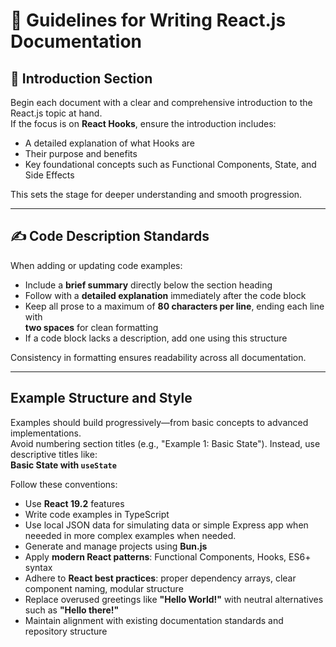 # 📝 Guidelines for Writing React.js Documentation

## 📘 Introduction Section

Begin each document with a clear and comprehensive introduction to the React.js topic at hand.  
If the focus is on **React Hooks**, ensure the introduction includes:

- A detailed explanation of what Hooks are  
- Their purpose and benefits  
- Key foundational concepts such as Functional Components, State, and Side Effects  

This sets the stage for deeper understanding and smooth progression.

---

## ✍️ Code Description Standards

When adding or updating code examples:

- Include a **brief summary** directly below the section heading  
- Follow with a **detailed explanation** immediately after the code block  
- Keep all prose to a maximum of **80 characters per line**, ending each line with  
  **two spaces** for clean formatting  
- If a code block lacks a description, add one using this structure  

Consistency in formatting ensures readability across all documentation.

---

## Example Structure and Style

Examples should build progressively—from basic concepts to advanced implementations.  
Avoid numbering section titles (e.g., "Example 1: Basic State"). Instead, use descriptive titles like:  
**Basic State with `useState`**

Follow these conventions:

- Use **React 19.2** features
- Write code examples in TypeScript
- Use local JSON data for simulating data or simple Express app when neeeded in more complex
  examples when needed.
- Generate and manage projects using **Bun.js**  
- Apply **modern React patterns**: Functional Components, Hooks, ES6+ syntax  
- Adhere to **React best practices**: proper dependency arrays, clear component naming, modular structure  
- Replace overused greetings like **"Hello World!"** with neutral alternatives such as **"Hello there!"**  
- Maintain alignment with existing documentation standards and repository structure  
